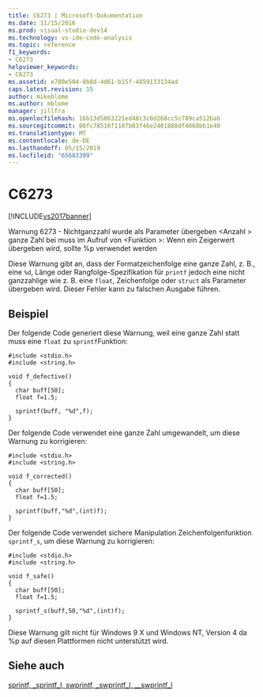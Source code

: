 ```yaml
---
title: C6273 | Microsoft-Dokumentation
ms.date: 11/15/2016
ms.prod: visual-studio-dev14
ms.technology: vs-ide-code-analysis
ms.topic: reference
f1_keywords:
- C6273
helpviewer_keywords:
- C6273
ms.assetid: e780e504-8b8d-4d61-b15f-4859133134ad
caps.latest.revision: 15
author: mikeblome
ms.author: mblome
manager: jillfra
ms.openlocfilehash: 16b13d5863221ed48c3c0d268cc5c789ca512bab
ms.sourcegitcommit: 08fc78516f1107b83f46e2401888df4868bb1e40
ms.translationtype: MT
ms.contentlocale: de-DE
ms.lasthandoff: 05/15/2019
ms.locfileid: "65683399"
---
```

# <a name="c6273"></a>C6273
[!INCLUDE[vs2017banner](../includes/vs2017banner.md)]

Warnung 6273 - Nichtganzzahl wurde als Parameter übergeben \<Anzahl > ganze Zahl bei muss im Aufruf von \<Funktion >: Wenn ein Zeigerwert übergeben wird, sollte %p verwendet werden  
  
 Diese Warnung gibt an, dass der Formatzeichenfolge eine ganze Zahl, z. B., eine `%d`, Länge oder Rangfolge-Spezifikation für `printf` jedoch eine nicht ganzzahlige wie z. B. eine `float`, Zeichenfolge oder `struct` als Parameter übergeben wird. Dieser Fehler kann zu falschen Ausgabe führen.  
  
## <a name="example"></a>Beispiel  
 Der folgende Code generiert diese Warnung, weil eine ganze Zahl statt muss eine `float` zu `sprintf`Funktion:  
  
```  
#include <stdio.h>  
#include <string.h>  
  
void f_defective()  
{  
  char buff[50];  
  float f=1.5;  
  
  sprintf(buff, "%d",f);  
}  
```  
  
 Der folgende Code verwendet eine ganze Zahl umgewandelt, um diese Warnung zu korrigieren:  
  
```  
#include <stdio.h>  
#include <string.h>  
  
void f_corrected()  
{  
  char buff[50];  
  float f=1.5;  
  
  sprintf(buff,"%d",(int)f);  
}  
```  
  
 Der folgende Code verwendet sichere Manipulation Zeichenfolgenfunktion `sprintf_s`, um diese Warnung zu korrigieren:  
  
```  
#include <stdio.h>  
#include <string.h>  
  
void f_safe()  
{  
  char buff[50];  
  float f=1.5;  
  
  sprintf_s(buff,50,"%d",(int)f);  
}  
```  
  
 Diese Warnung gilt nicht für Windows 9 X und Windows NT, Version 4 da %p auf diesen Plattformen nicht unterstützt wird.  
  
## <a name="see-also"></a>Siehe auch  
 [sprintf, _sprintf_l, swprintf, _swprintf_l, \__swprintf_l](https://msdn.microsoft.com/library/f6efe66f-3563-4c74-9455-5411ed939b81)
